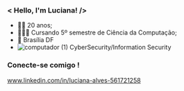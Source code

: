 ### < Hello, I'm Luciana! />
- 👩🏽 20 anos;
- 👩🏽‍💻 Cursando 5º semestre de Ciência da Computação;
- 📌 Brasília DF
- ![computador (1)](https://github.com/user-attachments/assets/85dce5c1-8d18-435b-bf41-f7105d76b962) CyberSecurity/Information Security

  
### Conecte-se comigo !
www.linkedin.com/in/luciana-alves-561721258

<!---
luuhcy/luuhcy is a ✨ special ✨ repository because its `README.md` (this file) appears on your GitHub profile.
You can click the Preview link to take a look at your changes.
--->
